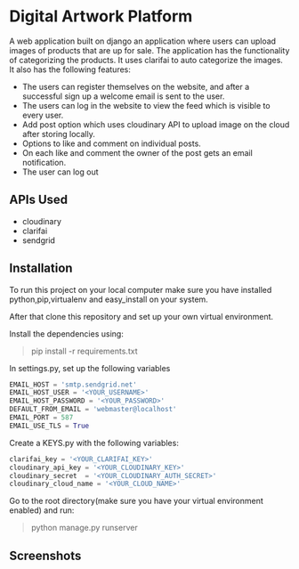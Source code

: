 # Digital Artwork Platform

A web application built on django an application where users can upload images of products that are up for sale. The application has the functionality of categorizing the products. It uses clarifai to auto categorize the images. It also has the following features:

* The users can register themselves on the website, and after a successful sign up a welcome email is sent to the user.
* The users can log in the website to view the feed which is visible to every user.
* Add post option which uses cloudinary API to upload image on the cloud after storing locally.
* Options to like and comment on individual posts.
* On each like and comment the owner of the post gets an email notification.
* The user can log out

## APIs Used

* cloudinary
* clarifai
* sendgrid

## Installation

To run this project on your local computer make sure you have installed python,pip,virtualenv and easy_install on your system.

After that clone this repository and set up your own virtual environment.

Install the dependencies using:

> pip install -r requirements.txt

In settings.py, set up the following variables

```python
EMAIL_HOST = 'smtp.sendgrid.net'
EMAIL_HOST_USER = '<YOUR_USERNAME>'
EMAIL_HOST_PASSWORD = '<YOUR_PASSWORD>'
DEFAULT_FROM_EMAIL = 'webmaster@localhost'
EMAIL_PORT = 587
EMAIL_USE_TLS = True
```

Create a KEYS.py with the following variables:

```python
clarifai_key = '<YOUR_CLARIFAI_KEY>'
cloudinary_api_key = '<YOUR_CLOUDINARY_KEY>'
cloudinary_secret  = '<YOUR_CLOUDINARY_AUTH_SECRET>'
cloudinary_cloud_name = '<YOUR_CLOUD_NAME>'
```

Go to the root directory(make sure you have your virtual environment enabled) and run:

> python manage.py runserver

## Screenshots
